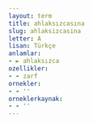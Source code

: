 ```yaml
---
layout: term
title: ahlaksızcasına
slug: ahlaksizcasina
letter: A
lisan: Türkçe
anlamlar:
- ► ahlaksızca
ozellikler:
- - zarf
ornekler:
- - ''
orneklerkaynak:
- - ''
---
```

